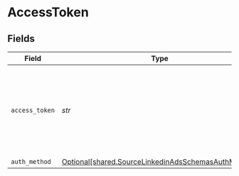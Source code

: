 # AccessToken


## Fields

| Field                                                                                                                                                                                            | Type                                                                                                                                                                                             | Required                                                                                                                                                                                         | Description                                                                                                                                                                                      |
| ------------------------------------------------------------------------------------------------------------------------------------------------------------------------------------------------ | ------------------------------------------------------------------------------------------------------------------------------------------------------------------------------------------------ | ------------------------------------------------------------------------------------------------------------------------------------------------------------------------------------------------ | ------------------------------------------------------------------------------------------------------------------------------------------------------------------------------------------------ |
| `access_token`                                                                                                                                                                                   | *str*                                                                                                                                                                                            | :heavy_check_mark:                                                                                                                                                                               | The access token generated for your developer application. Refer to our <a href='https://docs.airbyte.com/integrations/sources/linkedin-ads#setup-guide'>documentation</a> for more information. |
| `auth_method`                                                                                                                                                                                    | [Optional[shared.SourceLinkedinAdsSchemasAuthMethod]](../../models/shared/sourcelinkedinadsschemasauthmethod.md)                                                                                 | :heavy_minus_sign:                                                                                                                                                                               | N/A                                                                                                                                                                                              |